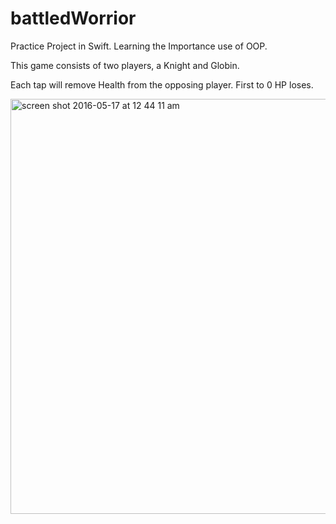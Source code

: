 # battledWorrior
Practice Project in Swift. Learning the Importance use of OOP.

This game consists of two players, a Knight and Globin.

Each tap will remove Health from the opposing player. First to 0 HP loses.

<img width="664" alt="screen shot 2016-05-17 at 12 44 11 am" src="https://cloud.githubusercontent.com/assets/10395303/15311417/87769a0a-1bc8-11e6-9ccc-a39476cef455.png">
